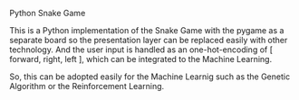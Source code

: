Python Snake Game

This is a Python implementation of the Snake Game with the pygame as a separate board so the presentation layer can be replaced easily with other technology. And the user input is handled as an one-hot-encoding of [ forward, right, left ], which can be integrated to the Machine Learning.

So, this can be adopted easily for the Machine Learnig such as the Genetic Algorithm or the Reinforcement Learning.

